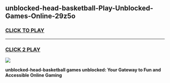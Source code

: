 
## unblocked-head-basketball-Play-Unblocked-Games-Online-29z5o
<h3>
<a href="https://premium76.site?title=unblocked-head-basketball&ref=25A">CLICK TO PLAY</a></h3>
<hr>

<h3>
<a href="https://premium76.site?title=unblocked-head-basketball&ref=25A">CLICK 2 PLAY</a>
  
</h3>

<a href="https://premium76.site?title=unblocked-head-basketball&ref=25A"><img src="https://clearcache.store/games.png"></a>


**unblocked-head-basketball games unblocked: Your Gateway to Fun and Accessible Online Gaming**
